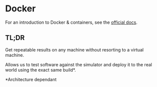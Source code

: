 # Docker

For an introduction to Docker & containers, see the [official docs](https://www.docker.com/resources/what-container).

## TL;DR

Get repeatable results on any machine without resorting to a virtual machine.

Allows us to test software against the simulator and deploy it to the real world using the exact same build*.

*Architecture dependant
